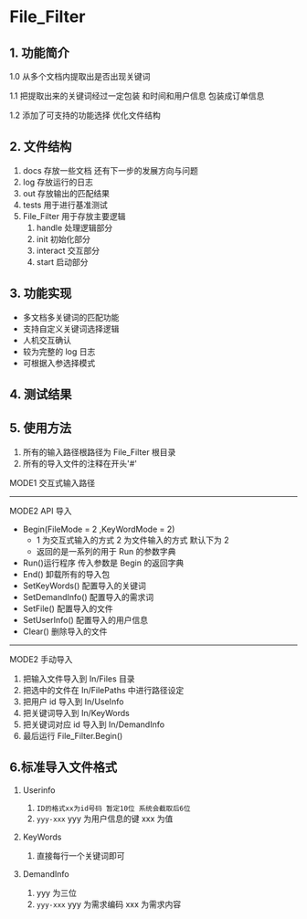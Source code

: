 # File_Filter

## 1. 功能简介

1.0 从多个文档内提取出是否出现关键词

1.1 把提取出来的关键词经过一定包装 和时间和用户信息 包装成订单信息

1.2 添加了可支持的功能选择 优化文件结构

## 2. 文件结构

1. docs 存放一些文档 还有下一步的发展方向与问题
2. log 存放运行的日志
3. out 存放输出的匹配结果
4. tests 用于进行基准测试
5. File_Filter 用于存放主要逻辑
   1. handle 处理逻辑部分
   2. init 初始化部分
   3. interact 交互部分
   4. start 启动部分

## 3. 功能实现

- 多文档多关键词的匹配功能
- 支持自定义关键词选择逻辑
- 人机交互确认
- 较为完整的 log 日志
- 可根据入参选择模式

## 4. 测试结果

## 5. 使用方法

1. 所有的输入路径根路径为 File_Filter 根目录
2. 所有的导入文件的注释在开头'#'

MODE1 交互式输入路径

---

MODE2 API 导入

- Begin(FileMode = 2 ,KeyWordMode = 2)
  - 1 为交互式输入的方式 2 为文件输入的方式 默认下为 2
  - 返回的是一系列的用于 Run 的参数字典
- Run()运行程序 传入参数是 Begin 的返回字典
- End() 卸载所有的导入包
- SetKeyWords() 配置导入的关键词
- SetDemandInfo() 配置导入的需求词
- SetFile() 配置导入的文件
- SetUserInfo() 配置导入的用户信息
- Clear() 删除导入的文件

---

MODE2 手动导入

1. 把输入文件导入到 In/Files 目录
2. 把选中的文件在 In/FilePaths 中进行路径设定
3. 把用户 id 导入到 In/UseInfo
4. 把关键词导入到 In/KeyWords
5. 把关键词对应 id 导入到 In/DemandInfo
6. 最后运行 File_Filter.Begin()

## 6.标准导入文件格式

1. Userinfo

   1. `ID的格式xx为id号码 暂定10位 系统会截取后6位`
   2. `yyy-xxx` yyy 为用户信息的键 xxx 为值

2. KeyWords

   1. 直接每行一个关键词即可

3. DemandInfo

   1. yyy 为三位
   2. `yyy-xxx` yyy 为需求编码 xxx 为需求内容
